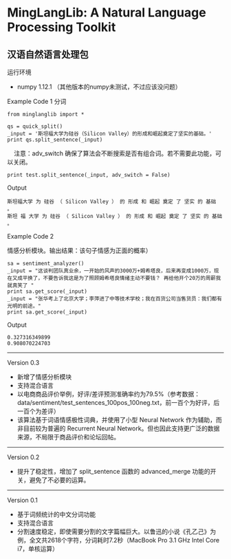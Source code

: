 MingLangLib: A Natural Language Processing Toolkit
=====
汉语自然语言处理包
------
运行环境
* numpy 1.12.1 （其他版本的numpy未测试，不过应该没问题）

Example Code 1 分词

    from minglanglib import *

    qs = quick_split()
    _input = '斯坦福大学为硅谷（Silicon Valley）的形成和崛起奠定了坚实的基础。'
    print qs.split_sentence(_input)
    
  注意：adv_switch 确保了算法会不断搜索是否有组合词。若不需要此功能，可以关闭。

    print test.split_sentence(_input, adv_switch = False)
    
Output

    斯坦福大学 为 硅谷 （ Silicon Valley ） 的 形成 和 崛起 奠定 了 坚实 的 基础 。
    斯坦 福 大学 为 硅谷 （ Silicon Valley ） 的 形成 和 崛起 奠定 了 坚实 的 基础 。
    
Example Code 2

  情感分析模块。输出结果：该句子情感为正面的概率）

    sa = sentiment_analyzer()
    _input = "这谈判团队真业余，一开始的风声的3000万+姆希塔良，后来再变成1000万，现在又成平换了，不要告诉我这是为了照顾姆希塔良情绪主动不要钱？ 再给他开个20万的周薪我就真笑了 "
    print sa.get_score(_input)
    _input = "张华考上了北京大学；李萍进了中等技术学校；我在百货公司当售货员：我们都有光明的前途。"
    print sa.get_score(_input)
    
Output

    0.327316349899
    0.908070224703
    
------
Version 0.3
* 新增了情感分析模块
* 支持混合语言
* 以电商商品评价举例，好评/差评预测准确率约为79.5%（参考数据：data/sentiment/test_sentences_100pos_100neg.txt，前一百个为好评，后一百个为差评）
* 该算法基于词语情感极性词典，并使用了小型 Neural Network 作为辅助，而非目前较为普遍的 Recurrent Neural Network。但也因此支持更广泛的数据来源，不局限于商品评价和论坛回帖。
------
Version 0.2
* 提升了稳定性，增加了 split_sentence 函数的 advanced_merge 功能的开关，避免了不必要的运算。
------
Version 0.1
* 基于词频统计的中文分词功能
* 支持混合语言
* 分割速度稳定，即使需要分割的文字篇幅巨大。以鲁迅的小说《孔乙己》为例，全文共2618个字符，分词耗时7.2秒（MacBook Pro 3.1 GHz Intel Core i7，单核运算）
